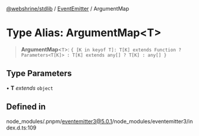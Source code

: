 [@webshrine/stdlib](../../../globals.md) / [EventEmitter](../index.md) / ArgumentMap

# Type Alias: ArgumentMap\<T\>

> **ArgumentMap**\<`T`\>: `{ [K in keyof T]: T[K] extends Function ? Parameters<T[K]> : T[K] extends any[] ? T[K] : any[] }`

## Type Parameters

• **T** *extends* `object`

## Defined in

node\_modules/.pnpm/eventemitter3@5.0.1/node\_modules/eventemitter3/index.d.ts:109
